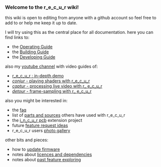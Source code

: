 ### Welcome to the r_e_c_u_r wiki! 

this wiki is open to editing from anyone with a github account so feel free to add to or help me keep it up to date.

I will try using this as the central place for all documentation. here you can find links to:

- the [Operating Guide]
- the [Building Guide]
- the [Developing Guide]

also my [youtube channel] with video guides of:

- [r_e_c_u_r : in-depth demo]
- [_conjur_ - playing shaders with r_e_c_u_r]
- [_captur_ - processing live video with r_ e_c_u_r]
- [_detour_ - frame-sampling with r_ e_c_u_r]

also you might be interested in: 

- the [faq]
- list of [parts and sources] others have used with r_e_c_u_r
- the [i_n_c_u_r pcb] extension project
- future [feature request ideas]
- r_e_c_u_r users [photo gallery]

other bits and pieces:

- how to [update firmware]
- notes about [licences and dependencies]
- notes about [past feature exploring]

[Operating Guide]: operate_docs.md
[Building Guide]: build_docs.md
[Developing Guide]: develop_docs.md
[youtube channel]: https://www.youtube.com/channel/UC7CJrYjXb917EFqMgOUC0Hw
[r_e_c_u_r : in-depth demo]: https://www.youtube.com/watch?v=FKKDr7pLpp0
[_conjur_ - playing shaders with r_e_c_u_r]: https://www.youtube.com/watch?v=ah2HY1fuv8w
[_captur_ - processing live video with r_ e_c_u_r]: https://www.youtube.com/watch?v=e7m_YHEFahs
[_detour_ - frame-sampling with r_ e_c_u_r]: https://www.youtube.com/watch?v=e9vrzn7c9R8
[faq]: faq.md
[parts and sources]: parts_and_sources.md
[i_n_c_u_r pcb]: i_n_c_u_r_pcdb.md
[feature request ideas]: feature_request_ideas.md
[photo gallery]: users_photo_gallery.md
[update firmware]: updating_firmware.md
[licences and dependencies]: licences_and_dependencies.md
[past feature exploring]: logs_of_feature_exploring.md